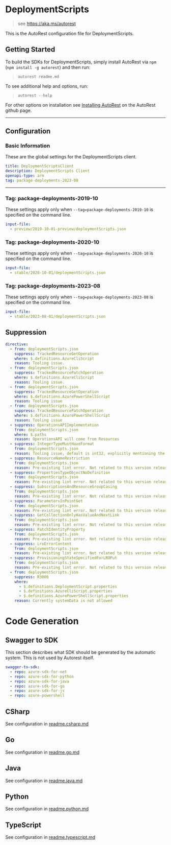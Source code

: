 
# DeploymentScripts

> see https://aka.ms/autorest

This is the AutoRest configuration file for DeploymentScripts.

## Getting Started

To build the SDKs for DeploymentScripts, simply install AutoRest via `npm` (`npm install -g autorest`) and then run:

> `autorest readme.md`

To see additional help and options, run:

> `autorest --help`

For other options on installation see [Installing AutoRest](https://aka.ms/autorest/install) on the AutoRest github page.

---

## Configuration

### Basic Information

These are the global settings for the DeploymentScripts client.

``` yaml
title: DeploymentScriptsClient
description: DeploymentScripts Client
openapi-type: arm
tag: package-deployments-2023-08
```

---

### Tag: package-deployments-2019-10

These settings apply only when `--tag=package-deployments-2019-10` is specified on the command line.

``` yaml $(tag) == 'package-deployments-2019-10'
input-file:
  - preview/2019-10-01-preview/deploymentScripts.json
```

### Tag: package-deployments-2020-10

These settings apply only when `--tag=package-deployments-2020-10` is specified on the command line.

``` yaml $(tag) == 'package-deployments-2020-10'
input-file:
  - stable/2020-10-01/deploymentScripts.json
```

### Tag: package-deployments-2023-08

These settings apply only when `--tag=package-deployments-2023-08` is specified on the command line.

``` yaml $(tag) == 'package-deployments-2023-08'
input-file:
  - stable/2023-08-01/deploymentScripts.json
```

## Suppression

``` yaml
directive:
  - from: deploymentScripts.json
    suppress: TrackedResourceGetOperation
    where: $.definitions.AzureCliScript
    reason: Tooling issue.
  - from: deploymentScripts.json
    suppress: TrackedResourcePatchOperation
    where: $.definitions.AzureCliScript
    reason: Tooling issue.
  - from: deploymentScripts.json
    suppress: TrackedResourceGetOperation
    where: $.definitions.AzurePowerShellScript
    reason: Tooling issue
  - from: deploymentScripts.json
    suppress: TrackedResourcePatchOperation
    where: $.definitions.AzurePowerShellScript
    reason: Tooling issue
  - suppress: OperationsAPIImplementation
    from: deploymentScripts.json
    where: $.paths
    reason: OperationsAPI will come from Resources
  - suppress: IntegerTypeMustHaveFormat
    from: deploymentScripts.json
    reason: Tooling issue, default is int32, explicitly mentioning the format as per doc, it still flags breaking change.
  - suppress: ResourceNameRestriction
    from: deploymentScripts.json
    reason: Pre-existing lint error. Not related to this version release. Will fix in the future.
  - suppress: PropertiesTypeObjectNoDefinition
    from: deploymentScripts.json
    reason: Pre-existing lint error. Not related to this version release. Will fix in the future.
  - suppress: SubscriptionsAndResourceGroupCasing
    from: deploymentScripts.json
    reason: Pre-existing lint error. Not related to this version release. Will fix in the future.
  - suppress: ParametersInPointGet
    from: deploymentScripts.json
    reason: Pre-existing lint error. Not related to this version release. Will fix in the future.
  - suppress: GetCollectionOnlyHasValueAndNextLink
    from: deploymentScripts.json
    reason: Pre-existing lint error. Not related to this version release. Will fix in the future.
  - suppress: PatchIdentityProperty
    from: deploymentScripts.json
    reason: Pre-existing lint error. Not related to this version release. Will fix in the future.
  - suppress: LroErrorContent
    from: deploymentScripts.json
    reason: Pre-existing lint error. Not related to this version release. Will fix in the future.
  - suppress: ProvisioningStateSpecifiedForLROPut
    from: deploymentScripts.json
    reason: Pre-existing lint error. Not related to this version release. Will fix in the future.
  - from: deploymentScripts.json
    suppress: R3006
    where:
      - $.definitions.DeploymentScript.properties
      - $.definitions.AzureCliScript.properties
      - $.definitions.AzurePowerShellScript.properties
    reason: Currently systemData is not allowed
```

# Code Generation

## Swagger to SDK

This section describes what SDK should be generated by the automatic system.
This is not used by Autorest itself.

``` yaml $(swagger-to-sdk)
swagger-to-sdk:
  - repo: azure-sdk-for-net
  - repo: azure-sdk-for-python
  - repo: azure-sdk-for-java
  - repo: azure-sdk-for-go
  - repo: azure-sdk-for-js
  - repo: azure-powershell
```

## CSharp

See configuration in [readme.csharp.md](./readme.csharp.md)

## Go

See configuration in [readme.go.md](./readme.go.md)

## Java

See configuration in [readme.java.md](./readme.java.md)

## Python

See configuration in [readme.python.md](./readme.python.md)

## TypeScript

See configuration in [readme.typescript.md](./readme.typescript.md)
